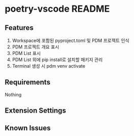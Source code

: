 # poetry-vscode README

## Features

1. Workspace에 포함된 pyproject.toml 및 PDM 프로젝트 인식
2. PDM 프로젝트 개요 표시
3. PDM List 표시
4. PDM List 외에 pip install로 설치할 패키지 관리
5. Terminal 생성 시 pdm venv activate

## Requirements

Nothing

## Extension Settings



## Known Issues